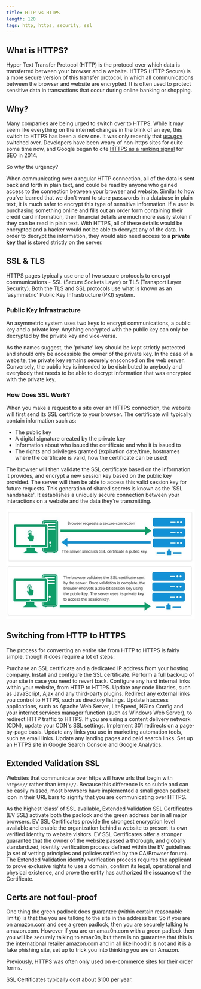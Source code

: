 ```yaml
---
title: HTTP vs HTTPS
length: 120
tags: http, https, security, ssl
---
```


## What is HTTPS?

Hyper Text Transfer Protocol (HTTP) is the protocol over which data is transferred between your browser and a website. HTTPS (HTTP Secure) is a more secure version of this transfer protocol, in which all communications between the browser and website are encrypted. It is often used to protect sensitive data in transactions that occur during online banking or shopping.


## Why?

Many companies are being urged to switch over to HTTPS. While it may seem like everything on the internet changes in the blink of an eye, this switch to HTTPS has been a slow one. It was only recently that [usa.gov](https://www.usa.gov/) switched over. Developers have been weary of non-https sites for quite some time now, and Google began to cite [HTTPS as a ranking signal](https://webmasters.googleblog.com/2014/08/https-as-ranking-signal.html) for SEO in 2014.

So why the urgency?

When communicating over a regular HTTP connection, all of the data is sent back and forth in plain text, and could be read by anyone who gained access to the connection between your browser and website. Similar to how you've learned that we don't want to store passwords in a database in plain text, it is much safer to encrypt this type of sensitive information. If a user is purchasing something online and fills out an order form containing their credit card information, their financial details are much more easily stolen if they can be read in plain text. With HTTPS, all of these details would be encrypted and a hacker would not be able to decrypt any of the data. In order to decrypt the information, they would also need access to a **private key** that is stored strictly on the server.

## SSL & TLS

HTTPS pages typically use one of two secure protocols to encrypt communications - SSL (Secure Sockets Layer) or TLS (Transport Layer Security). Both the TLS and SSL protocols use what is known as an 'asymmetric' Public Key Infrastructure (PKI) system.

### Public Key Infrastructure

An asymmetric system uses two keys to encrypt communications, a public key and a private key. Anything encrypted with the public key can only be decrypted by the private key and vice-versa. 

As the names suggest, the 'private' key should be kept strictly protected and should only be accessible the owner of the private key. In the case of a website, the private key remains securely ensconced on the web server. Conversely, the public key is intended to be distributed to anybody and everybody that needs to be able to decrypt information that was encrypted with the private key.

### How Does SSL Work?

When you make a request to a site over an HTTPS connection, the website will first send its SSL certificte to your browser. The certificate will typically contain information such as:

* The public key
* A digital signature created by the private key
* Information about who issued the certificate and who it is issued to
* The rights and privileges granted (expiration date/time, hostnames where the certificate is valid, how the certificate can be used)

The browser will then validate the SSL certificate based on the information it provides, and encrypt a new session key based on the public key provided. The server will then be able to access this valid session key for future requests. This generation of shared secrets is known as the 'SSL handshake'. It establishes a uniquely secure connection between your interactions on a website and the data they're transmitting.

![how-ssl-works](/assets/images/lessons/https-ssl/how-ssl-works.jpg)

## Switching from HTTP to HTTPS

The process for converting an entire site from HTTP to HTTPS is fairly simple, though it does require a lot of steps:

Purchase an SSL certificate and a dedicated IP address from your hosting company.
Install and configure the SSL certificate.
Perform a full back-up of your site in case you need to revert back.
Configure any hard internal links within your website, from HTTP to HTTPS.
Update any code libraries, such as JavaScript, Ajax and any third-party plugins.
Redirect any external links you control to HTTPS, such as directory listings.
Update htaccess applications, such as Apache Web Server, LiteSpeed, NGinx Config and your internet services manager function (such as Windows Web Server), to redirect HTTP traffic to HTTPS.
If you are using a content delivery network (CDN), update your CDN's SSL settings.
Implement 301 redirects on a page-by-page basis.
Update any links you use in marketing automation tools, such as email links.
Update any landing pages and paid search links.
Set up an HTTPS site in Google Search Console and Google Analytics.

## Extended Validation SSL

Websites that communicate over https will have urls that begin with `https://` rather than `http://`. Because this difference is so subtle and can be easily missed, most browsers have implemented a small green padlock icon in their URL bars to signify that you are communicating over HTTPS.

As the highest ‘class’ of SSL available, Extended Validation SSL Certificates (EV SSL) activate both the padlock and the green address bar in all major browsers. EV SSL Certificates provide the strongest encryption level available and enable the organization behind a website to present its own verified identity to website visitors. EV SSL Certificates offer a stronger guarantee that the owner of the website passed a thorough, and globally standardized, identity verification process defined within the EV guidelines (a set of vetting principles and policies ratified by the CA/Browser forum). The Extended Validation identity verification process requires the applicant to prove exclusive rights to use a domain, confirm its legal, operational and physical existence, and prove the entity has authorized the issuance of the Certificate.

## Certs are not foul-proof

One thing the green padlock does guarantee (within certain reasonable limits) is that the you are talking to the site in the address bar. So if you are on amazon.com and see a green padlock, then you are securely talking to amazon.com. However if you are on amaz0n.com with a green padlock then you will be securely talking to amaz0n, but there is no guarantee that this is the international retailer amazon.com and in all likelihood it is not and it is a fake phishing site, set up to trick you into thinking you are on Amazon.







 Previously, HTTPS was often only used on e-commerce sites for their order forms. 

 SSL Certificates typically cost about $100 per year.


